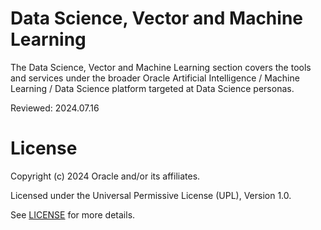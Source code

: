# Data Science, Vector and Machine Learning

The Data Science, Vector and Machine Learning section covers the tools and services under the broader Oracle Artificial Intelligence / Machine Learning / Data Science platform targeted at Data Science personas.

Reviewed: 2024.07.16


# License

Copyright (c) 2024 Oracle and/or its affiliates.

Licensed under the Universal Permissive License (UPL), Version 1.0.

See [LICENSE](https://github.com/oracle-devrel/technology-engineering/blob/main/LICENSE) for more details.
